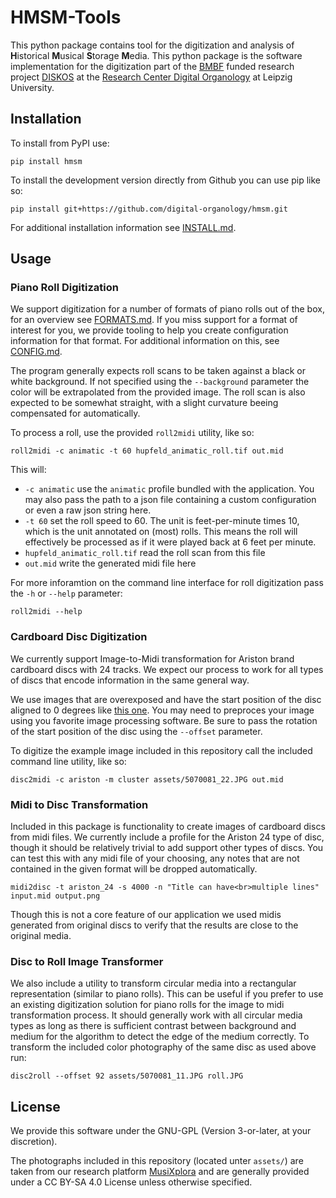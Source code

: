 # HMSM-Tools

This python package contains tool for the digitization and analysis of **H**istorical **M**usical **S**torage **M**edia.
This python package is the software implementation for the digitization part of the [BMBF](https://www.bmbf.de/bmbf/de/home/home_node.html) funded research project [DISKOS](https://organology.uni-leipzig.de/index.php/forschung/diskos) at the [Research Center Digital Organology](https://organology.uni-leipzig.de/) at Leipzig University.

## Installation

To install from PyPI use:

```
pip install hmsm
```

To install the development version directly from Github you can use pip like so:

```{bash}
pip install git+https://github.com/digital-organology/hmsm.git
```

For additional installation information see [INSTALL.md](https://github.com/digital-organology/hmsm/blob/main/docs/INSTALL.md).

## Usage

### Piano Roll Digitization

We support digitization for a number of formats of piano rolls out of the box, for an overview see [FORMATS.md](https://github.com/digital-organology/hmsm/blob/main/docs/FORMATS.md).
If you miss support for a format of interest for you, we provide tooling to help you create configuration information for that format.
For additional information on this, see [CONFIG.md](https://github.com/digital-organology/hmsm/blob/main/docs/CONFIG.md).

The program generally expects roll scans to be taken against a black or white background.
If not specified using the `--background` parameter the color will be extrapolated from the provided image.
The roll scan is also expected to be somewhat straight, with a slight curvature beeing compensated for automatically.

To process a roll, use the provided `roll2midi` utility, like so:

```{bash}
roll2midi -c animatic -t 60 hupfeld_animatic_roll.tif out.mid 
```

This will:

* `-c animatic` use the `animatic` profile bundled with the application. You may also pass the path to a json file containing a custom configuration or even a raw json string here.
* `-t 60` set the roll speed to 60. The unit is feet-per-minute times 10, which is the unit annotated on (most) rolls. This means the roll will effectively be processed as if it were played back at 6 feet per minute.
* `hupfeld_animatic_roll.tif` read the roll scan from this file
* `out.mid` write the generated midi file here

For more inforamtion on the command line interface for roll digitization pass the `-h` or `--help` parameter:

```
roll2midi --help
```

### Cardboard Disc Digitization

We currently support Image-to-Midi transformation for Ariston brand cardboard discs with 24 tracks. We expect our process to work for all types of discs that encode information in the same general way.


We use images that are overexposed and have the start position of the disc aligned to 0 degrees like [this one](https://github.com/digital-organology/hmsm/blob/main/assets/5070081_22.JPG).
You may need to preproces your image using you favorite image processing software.
Be sure to pass the rotation of the start position of the disc using the `--offset` parameter.

To digitize the example image included in this repository call the included command line utility, like so:

```{bash}
disc2midi -c ariston -m cluster assets/5070081_22.JPG out.mid
```

### Midi to Disc Transformation

Included in this package is functionality to create images of cardboard discs from midi files.
We currently include a profile for the Ariston 24 type of disc, though it should be relatively trivial to add support other types of discs.
You can test this with any midi file of your choosing, any notes that are not contained in the given format will be dropped automatically.

```{bash}
midi2disc -t ariston_24 -s 4000 -n "Title can have<br>multiple lines" input.mid output.png
```

Though this is not a core feature of our application we used midis generated from original discs to verify that the results are close to the original media.

### Disc to Roll Image Transformer

We also include a utility to transform circular media into a rectangular representation (similar to piano rolls).
This can be useful if you prefer to use an existing digitization solution for piano rolls for the image to midi transformation process.
It should generally work with all circular media types as long as there is sufficient contrast between background and medium for the algorithm to detect the edge of the medium correctly.
To transform the included color photography of the same disc as used above run:

```{bash}
disc2roll --offset 92 assets/5070081_11.JPG roll.JPG
```

## License

We provide this software under the GNU-GPL (Version 3-or-later, at your discretion).

The photographs included in this repository (located unter `assets/`) are taken from our research platform [MusiXplora](https://www.musixplora.de/) and are generally provided under a CC BY-SA 4.0 License unless otherwise specified.
